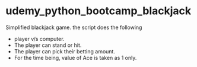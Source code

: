 # udemy_python_bootcamp_blackjack
Simplified blackjack game. the script does the following
- player v/s computer.
- The player can stand or hit.
- The player can pick their betting amount.
- For the time being, value of Ace is taken as 1 only. 
